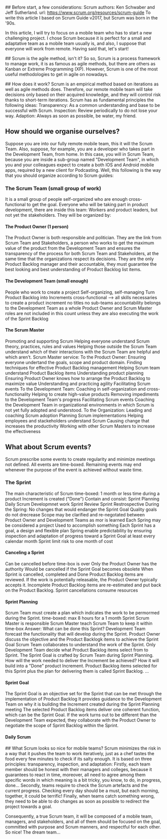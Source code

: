 ## Before start, a few considerations:
Scrum authors: Ken Schwaber and Jeff Sutherland.
url: https://www.scrum.org/resources/scrum-guide
To write this article I based on Scrum Guide v2017, but Scrum was born in the '90s. 

In this article, I will try to focus on a mobile team who has to start a new challenging project. I chose Scrum because it is perfect for a small and adaptative team as a mobile team usually is, and also, I suppose that everyone will work from remote. Having said that, let's start!

## Scrum is the agile method, isn't it?
So so, Scrum is a process framework to manage work, it is as famous as agile methods, but there are others as Kanban or Extreme Programming (XP). However, Scrum is one of the most useful methodologies to get in agile on nowadays.

## How does it work?
Scrum is an empirical method based on iterations as well as agile methods does. Therefore, our remote mobile team will take decisions only based on their acquired knowledge, and they will control risk thanks to short-term iterations.
Scrum has as fundamental principles the following ideas:
Transparency: As a common understanding and base to be successful with Scrum.
Inspection: Review periodically to do not lose your way.
Adaption: Always as soon as possible, be water, my friend. 

## How should we organise ourselves?
Suppose you are into our fully remote mobile team, this it will the Scrum Team. Also, suppose, for example, you are a developer who takes part in the Development Team, from home. In this case, you will in Scrum Team, because you are inside a sub-group named "Development Team", in which you and your colleagues expect to create a both IOS and Android mobile apps, required by a new client for Podcasting. Well, this following is the way that you should organize according to Scrum guides:

### The Scrum Team (small group of work)
It is a small group of people self-organized who are enough cross-functional to get the goal. Everyone who will be taking part in product development, there are inside this team: Workers and product leaders, but not yet the stakeholders. They will be organized by:

#### The Product Owner (1 person)
The Product Owner is both responsible and politician. They are the link from Scrum Team and Stakeholders, a person who works to get the maximum value of the product from the Development Team and ensures the transparency of the process for both Scrum Team and Stakeholders, at the same time that the organizations respect its decisions. They are the only Product Backlog manager and their accountable, they must guarantee the best looking and best understanding of Product Backlog list items.

#### The Development Team (small enough)

People who work to create a project
Self-organizing, self-managing
Turn Product Backlog into Increments
cross-functional --> all skills necessaries to create a product increment
no titles
no sub-teams
accountability belongs to the Development Team as a whole
Product Owner and Scrum Master roles are not included in this count unless they are also executing the work of the Sprint Backlog
#### The Scrum Master
Promoting and supporting Scrum
Helping everyone understand Scrum theory, practices, rules and values
Helping those outside the Scrum Team understand which of their interactions with the Scrum Team are helpful and which aren't.
Scrum Master service:
To the Product Owner:
Ensuring everyone undertand the goals, scope and product domain.
Finding techniques for effective Product Backlog management
Helping Scrum team understand Product Backlog items
Understanding product planning
Ensuring Product Owner knows how to arrange the Product Backlog to maximize value
Understanding and practicing agility
Facilitating Scrum events
To the Development Team:
Coaching in self-organization and cross-functionality
Helping to create high-value products
Removing impediments to the Development Team's progress
Facilitating Scrum events
Coaching the Development Team in organizational environments in which Scrum is not yet fully adopted and understood.
To the Organization:
Leading and coaching Scrum adoption
Planning Scrum implementations
Helping employees and stackeholders understand Scrum
Causing change that increases the productivity
Working with other Scrum Masters to increase the effectiveness
## What about Scrum events?
Scrum prescribe some events to create regularity and minimize meetings not defined. All events are time-boxed. Remaining events may end whenever the purpose of the event is achieved without waste time.

### The Sprint
The main characteristic of Scrum
time-boxed: 1 month or less
time during a product Increment is created ("Done")
Contain and consist:
Sprint Planning
Daily Scrum
Developmnet work
Sprint Review
Sprint Restrospective
During the Spring:
No changes that would endanger the Sprint Goal
Quality goals do not drecrease
Scope may be clarified and re-negotated between Product Owner and Development Teams as mor is learned
Each Spring may be considered a project
Used to accomplish something
Each Sprint has a goal, a design and flexible plan
Spring enable predictability by ensuring inspection and adaptation of progress toward a Sprint Goal at least every calendar month
Sprint limit risk to one month of cost
#### Canceling a Sprint
Can be cancelled before time-box is over
Only the Product Owner has the authority
Would be cancelled if the Sprint Goal becomes obsolete
When Sprint is cancelled, completed and Done Product Backlog items are reviewed. If the work is potentially releasable, the Product Owner typically accepts it.
Incomplete Product Backlog items are re-estimated and put back on the Product Backlog.
Sprint cancellations consume resources
#### Sprint Planning
Scrum Team must create a plan which indicates the work to be permormed during the Sprint.
time-boxed: max 8 hours for a 1 month Sprint
Scrum Master is responsible 
Scrum Master teach Scrum Team to keep it within time-box
Answer:
What can be done this Sprint?
Development Team forecast the functionality that will develop during the Sprint.
Product Owner discuss the objective and the Product Backlogk items to achieve the Sprint Goal
Scrum Team collaborates to understand the work of the Sprint.
Only Development Team decide what Product Backlog items select from to Sprint.
The Sprint Goal is crafted by Scrum Team during Sprint Planning.
How will the work needed to deliver the Increment be achieved?
How it will build into a "Done" product Increment.
Product Backlog items selected for this Sprint plus the plan for delivering them is called Sprint Backlog.
...
#### Sprint Goal
The Sprint Goal is an objective set for the Sprint that can be met through the implementation of Product Backlog 
It provides guidance to the Development Team on why it is building the Increment
created during the Sprint Planning meeting
The selected Product Backlog items deliver one coherent function, which can be the Sprint Goal.
If the work turns out to be different than the Development Team expected, they collaborate with the Product Owner to negotiate the scope of Sprint Backlog within the Sprint.

#### Daily Scrum






## What Scrum looks so nice for mobile teams?
Scrum minimizes the risk in a way that it pushes the team to work iteratively, just as a chef tastes the food every few minutes to check if its salty enough.
It is based on three principles: transparency, inspection, and adaptation:
Firstly, each team member should be honest with their managers and colleges, because it guarantees to react in time, moreover, all need to agree among them specific words in which meaning is a bit tricky, you know, to do, in progress, done...
Secondly, teams require to check the Scrum artefacts and the current progress. Checking every day should be a must, but each morning, together, it could be terrific!
Finally, when teams catch something wrong, they need to be able to do changes as soon as possible to redirect the project towards a goal. 

Consequently, a true Scrum team, it will be composed of a mobile team, managers, and stakeholders, and all of them should be focused on the goal, committed with purpose and Scrum manners, and respectful for each other. So nice! The dream team...



